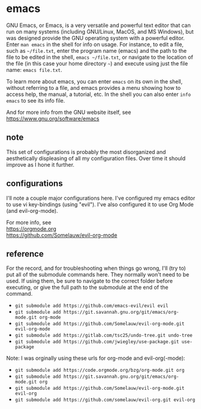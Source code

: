 
# emacs

GNU Emacs, or Emacs, is a very versatile and powerful text editor that can run
on many systems (including GNU/Linux, MacOS, and MS Windows), but was designed
provide the GNU operating system with a powerful editor.  Enter `man emacs` in
the shell for info on usage.  For instance, to edit a file, such as
`~/file.txt`, enter the program name (emacs) and the path to the file to be
edited in the shell, `emacs ~/file.txt`, or navigate to the location of the file
(in this case your home directory `~`) and execute using just the file name:
`emacs file.txt`.

To learn more about emacs, you can enter `emacs` on its own in the shell,
without referring to a file, and emacs provides a menu showing how to access
help, the manual, a tutorial, etc.  In the shell you can also enter
`info emacs` to see its info file.

And for more info from the GNU website itself, see  
  https://www.gnu.org/software/emacs


## note

This set of configurations is probably the most disorganized and aesthetically
displeasing of all my configuration files.  Over time it should improve as I
hone it further.


## configurations

I'll note a couple major configurations here.  I've configured my emacs editor
to use vi key-bindings (using "evil").  I've also configured it to use Org Mode
(and evil-org-mode).

For more info, see  
  https://orgmode.org  
  https://github.com/Somelauw/evil-org-mode


## reference

For the record, and for troubleshooting when things go wrong, I'll (try to) put
all of the submodule commands here.  They normally won't need to be used.  If
using them, be sure to navigate to the correct folder before executing, or give
the full path to the submodule at the end of the command.

* `git submodule add https://github.com/emacs-evil/evil evil`
* `git submodule add https://git.savannah.gnu.org/git/emacs/org-mode.git org-mode`
* `git submodule add https://github.com/Somelauw/evil-org-mode.git evil-org-mode`
* `git submodule add https://gitlab.com/tsc25/undo-tree.git undo-tree`
* `git submodule add https://github.com/jwiegley/use-package.git use-package`

Note: I was orginally using these urls for org-mode and evil-org(-mode):
* `git submodule add https://code.orgmode.org/bzg/org-mode.git org`
* `git submodule add https://git.savannah.gnu.org/git/emacs/org-mode.git org`
* `git submodule add https://github.com/Somelauw/evil-org-mode.git evil-org`
* `git submodule add https://github.com/somelauw/evil-org.git evil-org`
